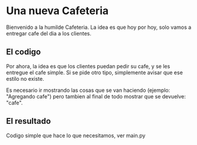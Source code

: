 # Una nueva Cafeteria

Bienvenido a la humilde Cafeteria. La idea es que hoy por hoy, solo vamos a entregar cafe del dia a los clientes.

## El codigo

Por ahora, la idea es que los clientes puedan pedir su cafe, y se les entregue el cafe simple.
Si se pide otro tipo, simplemente avisar que ese estilo no existe.

Es necesario ir mostrando las cosas que se van haciendo (ejemplo: "Agregando cafe") pero tambien al final de todo mostrar que se devuelve: "cafe".


## El resultado

Codigo simple que hace lo que necesitamos, ver main.py
